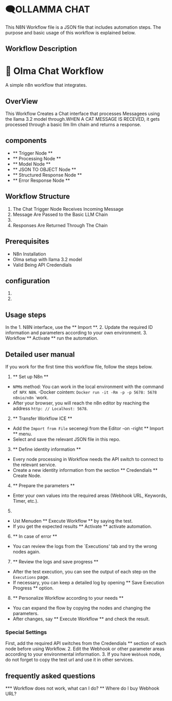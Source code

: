 # 🗨️OLLAMMA CHAT

This N8N Workflow file is a JSON file that includes automation steps.
The purpose and basic usage of this workflow is explained below.

## Workflow Description
# 🦙 Olma Chat Workflow

A simple n8n workflow that integrates.

## OverView
This Workflow Creates a Chat interface that processes Messagees using the llama 3.2 model through.WHEN A CAT MESSAGE IS RECEVED, it gets processed through a basic llm llm chain and returns a response.

## components
- ** Trigger Node **
- ** Processing Node **
- ** Model Node **
- ** JSON TO OBJECT Node **
- ** Structured Response Node **
- ** Error Response Node **

## Workflow Structure
1. The Chat Trigger Node Receives Incoming Message
2. Message Are Passed to the Basic LLM Chain
3.
4. Responses Are Returned Through The Chain

## Prerequisites
- N8n Installation
- Olma setup with llama 3.2 model
- Valid Being API Credendials

## configuration
1.
2.

## Usage steps
In the 1. N8N interface, use the ** Import **.
2. Update the required ID information and parameters according to your own environment.
3. Workflow ** Activate ** run the automation.
## Detailed user manual

If you work for the first time this workflow file, follow the steps below.

1. ** Set up N8n **
- `NPM`s method: You can work in the local environment with the command of` NPX N8N`.
-Docker cointem: `Docker run -it -Rm -p -p 5678: 5678 n8nio/n8n` `work.
- After your browser, you will reach the n8n editor by reaching the address `http: // Localhost: 5678`.
2. ** Transfer Workflow ICE **
- Add the `Import from File` secenegi from the Editor -on -right ** Import ** menu.
- Select and save the relevant JSON file in this repo.
3. ** Define identity information **
- Every node processing in Workflow needs the API switch to connect to the relevant service.
- Create a new identity information from the section ** Credendials ** Create Node.
4. ** Prepare the parameters **
- Enter your own values into the required areas (Webhook URL, Keywords, Timer, etc.).
5.
- Ust Menuden ** Execute Workflow ** by saying the test.
- If you get the expected results ** Activate ** activate automation.
6. ** In case of error **
- You can review the logs from the `Executions' tab and try the wrong nodes again.
7. ** Review the logs and save progress **
- After the test execution, you can see the output of each step on the `Executions` page.
- If necessary, you can keep a detailed log by opening ** Save Execution Progress ** option.
8. ** Personalize Workflow according to your needs **
- You can expand the flow by copying the nodes and changing the parameters.
- After changes, say ** Execute Workflow ** and check the result.



### Special Settings
First, add the required API switches from the Credendials ** section of each node before using Workflow.
2. Edit the Webhook or other parameter areas according to your environmental information.
3. If you have `Webhook` node, do not forget to copy the test url and use it in other services.

## frequently asked questions
*** Workflow does not work, what can I do?
** Where do I buy Webhook URL?